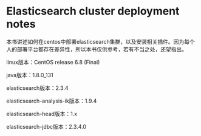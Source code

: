 # Elasticsearch cluster deployment notes

本书讲述如何在centos中部署elasticsearch集群，以及安装相关插件。因为每个人的部署平台都存在差异性，所以本书仅供参考，若有不当之处，还望指出。

linux版本：CentOS release 6.8 \(Final\)

java版本：1.8.0\_131

elasticsearch版本：2.3.4

elasticsearch-analysis-ik版本：1.9.4

elasticsearch-head版本：1.x

elasticsearch-jdbc版本：2.3.4.0

